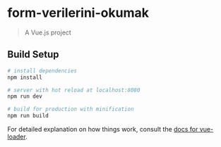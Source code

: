 # form-verilerini-okumak

> A Vue.js project

## Build Setup

``` bash
# install dependencies
npm install

# server with hot reload at localhost:8080
npm run dev

# build for production with minification
npm run build
```

For detailed explanation on how things work, consult the [docs for vue-loader](http://vuejs.github.io/vue-loader).
